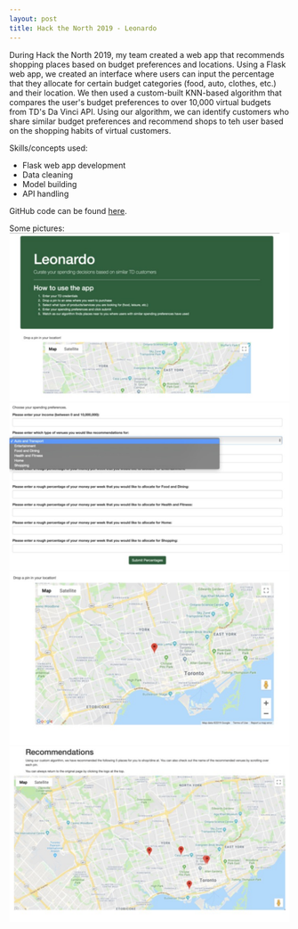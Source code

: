 ```yaml
---
layout: post
title: Hack the North 2019 - Leonardo
---
```


During Hack the North 2019, my team created a web app that recommends shopping places based on budget preferences and locations. Using a Flask web app, we created an interface where users can input the percentage that they allocate for certain budget categories (food, auto, clothes, etc.) and their location. We then used a custom-built KNN-based algorithm that compares the user's budget preferences to over 10,000 virtual budgets from TD's Da Vinci API. Using our algorithm, we can identify customers who share similar budget preferences and recommend shops to teh user based on the shopping habits of virtual customers.

Skills/concepts used:
- Flask web app development
- Data cleaning
- Model building
- API handling

GitHub code can be found [here](https://github.com/aaronabraham311/Leonardo). 

Some pictures:
![leonardo_1](../public/img/leonardo_1.png)
![leonardo_2](../public/img/leonardo_2.png)
![leonardo_3](../public/img/leonardo_3.png)
![leonardo_4](../public/img/leonardo_4.png)